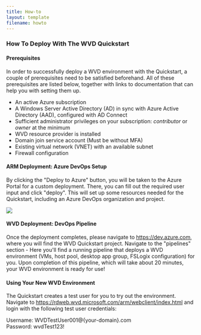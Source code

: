 ```yaml
---
title: How-to
layout: template
filename: howto
---
```


### How To Deploy With The WVD Quickstart

#### Prerequisites
In order to successfully deploy a WVD environment with the Quickstart, a couple of prerequisites need to be satisfied beforehand. All of these prerequisites are listed below, together with links to documentation that can help you with setting them up.
* An active Azure subscription
* A Windows Server Active Directory (AD) in sync with Azure Active Directory (AAD), configured with AD Connect
* Sufficient administrator privileges on your subscription: *contributor* or *owner* at the minimum
* WVD resource provider is installed
* Domain join service account (Must be without MFA)
* Existing virtual network (VNET) with an available subnet
* Firewall configuration

#### ARM Deployment: Azure DevOps Setup
By clicking the "Deploy to Azure" button, you will be taken to the Azure Portal for a custom deployment. There, you can fill out the required user input and click "deploy". This will set up some resources needed for the Quickstart, including an Azure DevOps organization and project.

<a href="https://portal.azure.com/#create/Microsoft.Template/uri/https:%2F%2Fraw.githubusercontent.com%2Fsamvdjagt%2Fdev%2Fmaster%2Fdeploy.json" target="_blank">
    <img src="http://azuredeploy.net/deploybutton.png"/>
</a><br>

#### WVD Deployment: DevOps Pipeline
Once the deployment completes, please navigate to https://dev.azure.com, where you will find the WVD Quickstart project. Navigate to the "pipelines" section - Here you'll find a running pipeline that deploys a WVD environment (VMs, host pool, desktop app group, FSLogix configuration) for you. Upon completion of this pipeline, which will take about 20 minutes, your WVD environment is ready for use!

#### Using Your New WVD Environment
The Quickstart creates a test user for you to try out the environment. Navigate to https://rdweb.wvd.microsoft.com/arm/webclient/index.html and login with the following test user credentials:

Username: WVDTestUser001@{your-domain}.com <br>
Password: wvdTest123!
